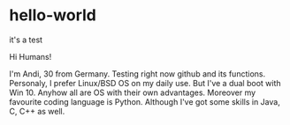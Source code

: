 # hello-world
it's a test

Hi Humans!

I'm Andi, 30 from Germany. Testing right now github and its functions. Personaly, I prefer Linux/BSD OS on my daily use. But I've a dual boot with Win 10. Anyhow all are OS with their own advantages. Moreover my favourite coding language is Python. Although I've got some skills in Java, C, C++ as well.
